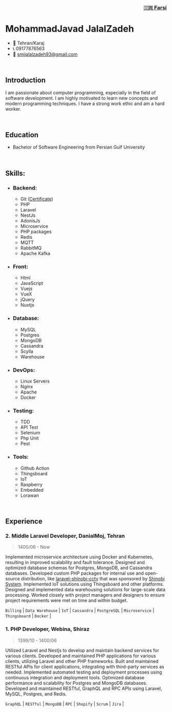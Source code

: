 <h3 align="right">
  <a href="fa.md">🇮🇷 Farsi</a>
</h3>

# MohammadJavad JalalZadeh

- 📍 Tehran/Karaj
- 📞 09177876563
- 📩 [smjjalalzadeh93@gmail.com](mailto:smjjalalzadeh93@gmail.com)

<br>

## Introduction

I am passionate about computer programming, especially in the field of software development. I am highly motivated to learn new concepts and modern programming techniques. I have a strong work ethic and am a hard worker.

<br>

## Education

-  Bachelor of Software Engineering from Persian Gulf University

<br>

## Skills:

- ### Backend: 
  - Git ([Certificate](https://coursera.org/share/d7a23e527d92e2fc8b1a379ae6a47203))
  - PHP
  - Laravel
  - NestJs
  - AdonisJs
  - Microservice
  - PHP packages
  - Redis
  - MQTT
  - RabbitMQ
  - Apache Kafka
- ### Front:
  - Html
  - JavaScript
  - Vuejs
  - VueX
  - jQuery
  - Nuxtjs
- ### Database:
  - MySQL
  - Postgres
  - MongoDB
  - Cassandra
  - Scylla
  - Warehouse
- ### DevOps:
  - Linux Servers
  - Nginx
  - Apache
  - Docker
- ### Testing:
  - TDD
  - API Test
  - Selenium
  - Php Unit
  - Pest
- ### Tools:
  - Github Action
  - Thingsboard
  - IoT
  - Raspberry
  - Embedded
  - Lorawan

<br>

## Experience

### 2. Middle Laravel Developer, DanialMoj, Tehran
> 1400/06 - Now

Implemented microservice architecture using Docker and Kubernetes, resulting in improved scalability and fault tolerance.
Designed and optimized database schemas for Postgres, MongoDB, and Cassandra databases.
Developed custom PHP packages for internal use and open-source distribution, like [laravel-shinobi-cctv](https://github.com/jalallinux/laravel-shinobi-cctv) that was sponsored by [Shinobi System](https://shinobi.video).
Implemented IoT solutions using Thingsboard and other platforms.
Designed and implemented data warehousing solutions for large-scale data processing.
Worked closely with project managers and designers to ensure project requirements were met on time and within budget.

`Billing` | `Data Warehouse` | `IoT` | `Cassandra` | `PostgreSQL` | `Microservice` | `Thingsboard` | `Docker` | 

### 1. PHP Developer, Webina, Shiraz
> 1399/10 - 1400/06

Utilized Laravel and Nestjs to develop and maintain backend services for various clients.
Developed and maintained PHP applications for various clients, utilizing Laravel and other PHP frameworks.
Built and maintained RESTful APIs for client applications, integrating with third-party services as needed.
Implemented automated testing and deployment processes using continuous integration and deployment tools.
Optimized database performance and scalability for Postgres and MongoDB databases.
Developed and maintained RESTful, GraphQL and RPC APIs using Laravel, MySQL, Postgres, and Redis.

`GraphQL` | `RESTful` | `MongoDB` | `RPC` | `Shopify` | `Scrum` | `Jira` | 
